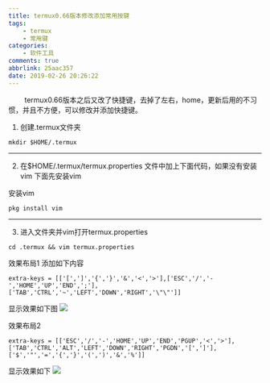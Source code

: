 ```yaml
---
title: termux0.66版本修改添加常用按键
tags:
    - termux
    - 常用键
categories:
    - 软件工具
comments: true
abbrlink: 25aac357
date: 2019-02-26 20:26:22
---
```



&emsp;&emsp; termux0.66版本之后又改了快捷键，去掉了左右，home，更新后用的不习惯，并且不方便，可以修改并添加快捷键。
1. 创建.termux文件夹
```
mkdir $HOME/.termux
```
----
2. 在$HOME/.termux/termux.properties 文件中加上下面代码，如果没有安装vim 下面先安装vim

安装vim
```
pkg install vim
```
----
3. 进入文件夹并vim打开termux.properties
```
cd .termux && vim termux.properties
```
<escape><!-- more --></escape>

效果布局1
添加如下内容
```
extra-keys = [['[',']','{','}','&','<','>'],['ESC','/','-','HOME','UP','END',';'],['TAB','CTRL','~','LEFT','DOWN','RIGHT','\"\"']]
```
显示效果如下图
![](https://i.bmp.ovh/imgs/2019/02/147b0f6e881fd8f4.jpg)

效果布局2
```
extra-keys = [['ESC','/','-','HOME','UP','END','PGUP','<','>'],['TAB','CTRL','ALT','LEFT','DOWN','RIGHT','PGDN','[',']'],['$','"','=','{','}','(',')','&','%']]
```
显示效果如下
<img src = 'https://i.bmp.ovh/imgs/2019/04/1ad624dfdd20d41d.jpg' />
